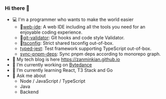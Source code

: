 ### Hi there 👋

- 💻 I'm a programmer who wants to make the world easier
   - 🌟[web-ide](https://github.com/zanminkian/web-ide): A web IDE including all the tools you need for an enjoyable coding experience.
   - 🌟[git-validator](https://github.com/zanminkian/git-validator): Git hooks and code style Validator.
   - 🌟[tsconfig](https://github.com/zanminkian/tsconfig): Strict shared tsconfig out-of-box.
   - [typed-jest](https://github.com/zanminkian/typed-jest): Test framework supporting TypeScript out-of-box.
   - [sync-pnpm-deps](https://github.com/zanminkian/sync-pnpm-deps): Sync pnpm deps according to monorepo graph.
- 📖 My tech blog is here https://zanminkian.github.io
- 🔭 I’m currently working on [Bytedance](https://github.com/bytedance)
- 🌱 I’m currently learning React, T3 Stack and Go
- 💬 Ask me about
   - Node / JavaScript / TypeScript
   - Java
   - Backend
